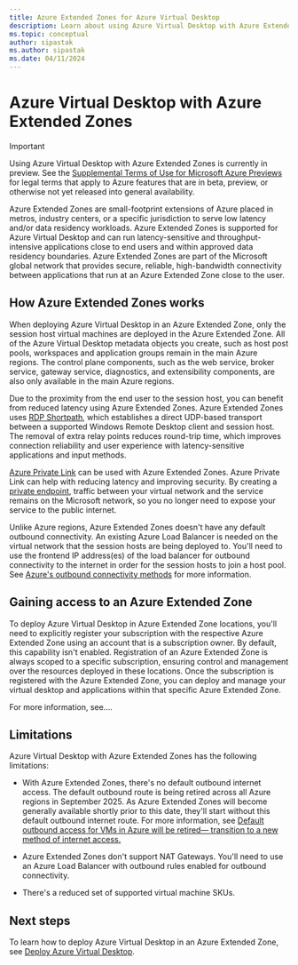 ```yaml
---
title: Azure Extended Zones for Azure Virtual Desktop
description: Learn about using Azure Virtual Desktop with Azure Extended Zones. 
ms.topic: conceptual
author: sipastak
ms.author: sipastak
ms.date: 04/11/2024
---
```


# Azure Virtual Desktop with Azure Extended Zones

> [!IMPORTANT]
> Using Azure Virtual Desktop with Azure Extended Zones is currently in preview. See the [Supplemental Terms of Use for Microsoft Azure Previews](https://azure.microsoft.com/support/legal/preview-supplemental-terms/) for legal terms that apply to Azure features that are in beta, preview, or otherwise not yet released into general availability.


Azure Extended Zones are small-footprint extensions of Azure placed in metros, industry centers, or a specific jurisdiction to serve low latency and/or data residency workloads. Azure Extended Zones is supported for Azure Virtual Desktop and can run latency-sensitive and throughput-intensive applications close to end users and within approved data residency boundaries. Azure Extended Zones are part of the Microsoft global network that provides secure, reliable, high-bandwidth connectivity between applications that run at an Azure Extended Zone close to the user.


## How Azure Extended Zones works

When deploying Azure Virtual Desktop in an Azure Extended Zone, only the session host virtual machines are deployed in the Azure Extended Zone. All of the Azure Virtual Desktop metadata objects you create, such as host post pools, workspaces and application groups remain in the main Azure regions. The control plane components, such as the web service, broker service, gateway service, diagnostics, and extensibility components, are also only available in the main Azure regions.

Due to the proximity from the end user to the session host, you can benefit from reduced latency using Azure Extended Zones. Azure Extended Zones uses [RDP Shortpath](rdp-shortpath.md), which establishes a direct UDP-based transport between a supported Windows Remote Desktop client and session host. The removal of extra relay points reduces round-trip time, which improves connection reliability and user experience with latency-sensitive applications and input methods. 

[Azure Private Link](private-link-overview.md) can be used with Azure Extended Zones. Azure Private Link can help with reducing latency and improving security. By creating a [private endpoint](../private-link/private-endpoint-overview.md), traffic between your virtual network and the service remains on the Microsoft network, so you no longer need to expose your service to the public internet. 

Unlike Azure regions, Azure Extended Zones doesn't have any default outbound connectivity. An existing Azure Load Balancer is needed on the virtual network that the session hosts are being deployed to. You'll need to use the frontend IP address(es) of the load balancer for outbound connectivity to the internet in order for the session hosts to join a host pool. See [Azure's outbound connectivity methods](../load-balancer/load-balancer-outbound-connections.md#scenarios) for more information. 


## Gaining access to an Azure Extended Zone 

To deploy Azure Virtual Desktop in Azure Extended Zone locations, you'll need to explicitly register your subscription with the respective Azure Extended Zone using an account that is a subscription owner. By default, this capability isn't enabled. Registration of an Azure Extended Zone is always scoped to a specific subscription, ensuring control and management over the resources deployed in these locations. Once the subscription is registered with the Azure Extended Zone, you can deploy and manage your virtual desktop and applications within that specific Azure Extended Zone.

For more information, see....


## Limitations

Azure Virtual Desktop with Azure Extended Zones has the following limitations:

- With Azure Extended Zones, there's no default outbound internet access. The default outbound route is being retired across all Azure regions in September 2025. As Azure Extended Zones will become generally available shortly prior to this date, they'll start without this default outbound internet route. For more information, see [Default outbound access for VMs in Azure will be retired— transition to a new method of internet access.](https://azure.microsoft.com/updates/default-outbound-access-for-vms-in-azure-will-be-retired-transition-to-a-new-method-of-internet-access/)

- Azure Extended Zones don't support NAT Gateways. You'll need to use an Azure Load Balancer with outbound rules enabled for outbound connectivity.

- There's a reduced set of supported virtual machine SKUs.


## Next steps

To learn how to deploy Azure Virtual Desktop in an Azure Extended Zone, see [Deploy Azure Virtual Desktop](deploy-azure-virtual-desktop.md).

